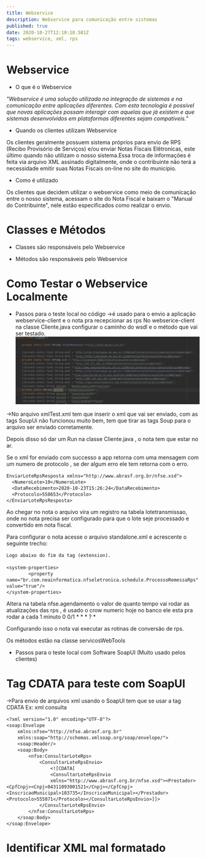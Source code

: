 ```yaml
---
title: Webservice
description: Webservice para comunicação entre sistemas
published: true
date: 2020-10-27T12:10:10.581Z
tags: webservice, xml, rps
---
```


# Webservice

*  O que é o Webservice

*"Webservice é uma solução utilizada na integração de sistemas e na comunicação entre aplicações diferentes. Com esta tecnologia é possível que novas aplicações possam interagir com aquelas que já existem e que sistemas desenvolvidos em plataformas diferentes sejam compatíveis.*" 

* Quando os clientes utilizam Webservice

Os clientes geralmente possuem sistema próprios para envio de RPS (Recibo Provisório de Serviços) e/ou enviar Notas Fiscais Elêtronicas, este último quando não utilizam o nosso sistema.Essa troca de informações é feita via arquivo XML assinado digitalmente, onde o contribuinte não terá a necessidade emitir suas Notas Fiscais on-line no site do município.

* Como é utilizado

Os clientes que decidem utilizar o webservice como meio de comunicação entre o nosso sistema, acessam o site do Nota Fiscal e baixam o "Manual do Contribuinte", nele estão especificados como realizar o envio.

# Classes e Métodos

* Classes são responsáveis pelo Webservice

* Métodos são responsáveis pelo Webservice

# Como Testar o Webservice Localmente

* Passos para o teste local no código
->é usado para o envio a aplicação webservice-client e o nota pra recepcionar as rps
  No webserice-client na classe Cliente.java configurar o caminho do wsdl e o método que vai ser testado.
  ![screenshot_19.png](/screenshot_19.png)
  
 ->No arquivo xmlTest.xml tem que inserir o xml que vai ser enviado, com as tags SoupUi não funcionou muito bem, tem que tirar as tags Soup para o arquivo ser enviado corretamente.
 
 Depois disso só dar um Run na classe Cliente.java , o nota tem que estar no ar.
 
Se o xml for enviado com successo a app retorna com uma mensagem com um numero de protocolo , se der algum erro ele tem retorna com o erro.

```
EnviarLoteRpsResposta xmlns="http://www.abrasf.org.br/nfse.xsd">
  <NumeroLote>10</NumeroLote>
  <DataRecebimento>2020-10-23T15:26:24</DataRecebimento>
  <Protocolo>558653</Protocolo>
</EnviarLoteRpsResposta>
```

Ao chegar no nota o arquivo vira um registro na tabela lotetransmissao, onde no nota precisa ser configurado para que o lote seje processado e convertido em nota fiscal.

Para configurar o nota acesse o arquivo standalone.xml e acrescente o seguinte trecho:

```
Logo abaixo do fim da tag (extension).

<system-properties>
        <property name="br.com.neainformatica.nfseletronica.schedule.ProcessoRemessaRps" value="true"/>
</system-properties>
```

Altera na tabela nfse.agendamento o valor de quanto tempo vai rodar as atualizações das rps , é usado o crow numeric 
hoje no banco ele esta pra rodar a cada 1 minuto 0 0/1 * * * ? *  

Configurando isso o nota vai executar as rotinas de conversão de rps.

Os métodos estão na classe servicosWebTools
  
  
  

* Passos para o teste local com Software SoapUI (Muito usado pelos clientes)

# Tag CDATA para teste com SoapUI
->Para envio de arquivos xml usando o SoapUI tem que se usar a tag CDATA
Ex: xml consulta

```
<?xml version="1.0" encoding="UTF-8"?>
<soap:Envelope
    xmlns:nfse="http://nfse.abrasf.org.br"
    xmlns:soap="http://schemas.xmlsoap.org/soap/envelope/">
    <soap:Header/>
    <soap:Body>
        <nfse:ConsultarLoteRps>
            <ConsultarLoteRpsEnvio>
                <![CDATA[
				<ConsultarLoteRpsEnvio
                xmlns="http://www.abrasf.org.br/nfse.xsd"><Prestador><CpfCnpj><Cnpj>04311093001521</Cnpj></CpfCnpj><InscricaoMunicipal>103735</InscricaoMunicipal></Prestador><Protocolo>555071</Protocolo></ConsultarLoteRpsEnvio>]]>
            </ConsultarLoteRpsEnvio>
        </nfse:ConsultarLoteRps>
    </soap:Body>
</soap:Envelope>
```


# Identificar XML mal formatado





